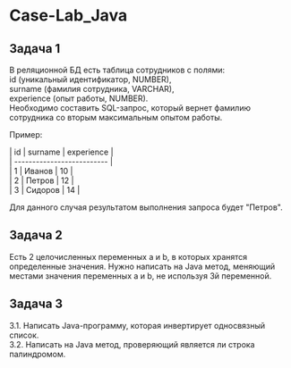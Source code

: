# Case-Lab_Java

## Задача 1
В реляционной БД есть таблица сотрудников с полями:   
id (уникальный идентификатор, NUMBER),   
surname (фамилия сотрудника, VARCHAR),  
experience (опыт работы, NUMBER).  
Необходимо составить SQL-запрос, который вернет фамилию  
сотрудника со вторым максимальным опытом работы.

Пример:

| id | surname | experience |  
| -------------------------- |  
| 1 | Иванов | 10 |  
| 2 | Петров | 12 |  
| 3 | Сидоров | 14 |  

Для данного случая
результатом выполнения
запроса будет "Петров".




## Задача 2
Есть 2 целочисленных переменных a и b, в которых хранятся определенные
значения. Нужно написать на Java метод, меняющий местами значения
переменных a и b, не используя 3й переменной.


## Задача 3
3.1. Написать Java-программу, которая инвертирует односвязный список.  
3.2. Написать на Java метод, проверяющий является ли строка палиндромом. 
